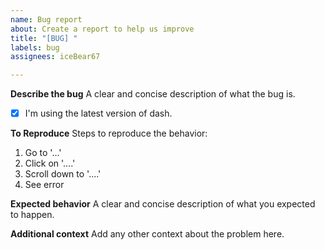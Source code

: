 ```yaml
---
name: Bug report
about: Create a report to help us improve
title: "[BUG] "
labels: bug
assignees: iceBear67

---
```


<!-- Make sure you're using the latest minor version before submitting any bugs. -->

**Describe the bug**
A clear and concise description of what the bug is.

- [x] I'm using the latest version of dash.

**To Reproduce**
Steps to reproduce the behavior:
1. Go to '...'
2. Click on '....'
3. Scroll down to '....'
4. See error

**Expected behavior**
A clear and concise description of what you expected to happen.

**Additional context**
Add any other context about the problem here.
